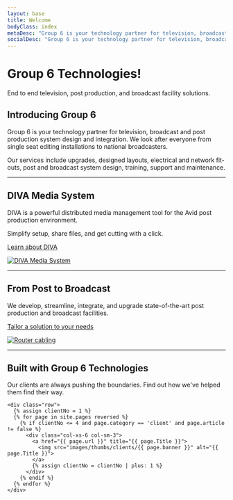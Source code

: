 ```yaml
---
layout: base
title: Welcome
bodyClass: index
metaDesc: "Group 6 is your technology partner for television, broadcast and post production system design and integration. We look after everyone from single seat editing installations to national broadcasters."
socialDesc: "Group 6 is your technology partner for television, broadcast and post production system design and integration. We look after everyone from single seat editing installations to national broadcasters."
---
```


<div class="jumbotron" itemscope itemtype="http://schema.org/Organization">
  <div class="container">
    <h1 itemprop="name">Group 6 Technologies!</h1>
    <p itemeprop="description">End to end television, post production, and broadcast facility solutions.</p>
    <div class="sprites-group6logo-small"></div>
    <div class="sprites-group6logo"></div>
  </div>
</div>

<div class="container">
  <section class="intro">
    <h1>Introducing Group 6</h1>
    <p>Group 6 is your technology partner for television, broadcast and post production system design and integration. We look after everyone from single seat editing installations to national broadcasters.</p>
    <p>Our services include upgrades, designed layouts, electrical and network fit-outs, post and broadcast system design, training, support and maintenance.</p>
  </section>

  <hr>

  <section class="diva" itemscope itemtype="http://schema.org/Product">
    <div class="row">
      <div class="col-sm-6">
        <h2 itemprop="name">DIVA Media System</h2>
        <div itemprop="description">
          <p>DIVA is a powerful distributed media management tool for the Avid post production environment.</p>
          <p>Simplify setup, share files, and get cutting with a click.</p>
        </div>
        <p class="lead">
          <a href="/diva/" itemprop="url">Learn about DIVA</a>
        </p>
      </div>
      <div class="col-sm-6">
        <a href="/diva/">
            <img src="/images/index/diva.png" alt="DIVA Media System">
        </a>
      </div>
    </div>
  </section>

  <hr>

  <section class="services">
    <div class="row">
      <div class="col-sm-6 col-sm-push-6">
        <h2>From Post to Broadcast</h2>
        <p>We develop, streamline, integrate, and upgrade state-of-the-art post production and broadcast facilities.</p>
        <p class="lead"><a href="/services/">Tailor a solution to your needs</a></p>
      </div>
      <div class="col-sm-6 col-sm-pull-6">
          <a href="/services/">
              <img src="/images/index/cables.jpg" alt="Router cabling"/>
          </a>
      </div>
    </div>
  </section>

  <hr>

  <section class="clients">
    <h1>Built with Group 6 Technologies</h1>
    <p>Our clients are always pushing the boundaries. Find out how we've helped them find their way.</p>

    <div class="row">
      {% assign clientNo = 1 %}
      {% for page in site.pages reversed %}
        {% if clientNo <= 4 and page.category == 'client' and page.article != false %}
          <div class="col-xs-6 col-sm-3">
            <a href="{{ page.url }}" title="{{ page.Title }}">
              <img src="images/thumbs/clients/{{ page.banner }}" alt="{{ page.Title }}">
            </a>
            {% assign clientNo = clientNo | plus: 1 %}
          </div>
        {% endif %}
      {% endfor %}
    </div>
  </section>

</div>
